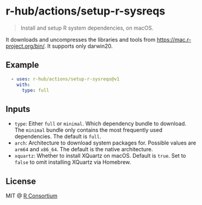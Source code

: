 # r-hub/actions/setup-r-sysreqs

> Install and setup R system dependencies, on macOS.

It downloads and uncompresses the libraries and tools from
https://mac.r-project.org/bin/. It supports only darwin20.

## Example

```yaml
  - uses: r-hub/actions/setup-r-sysreqs@v1
    with:
      type: full
```

## Inputs

* `type`: Either `full` or `minimal`. Which dependency bundle to
  download. The `minimal` bundle only contains the most frequently
  used dependencies. The default is `full`.
* `arch`: Architecture to download system packages for. Possible values are
  `arm64` and `x86_64`. The default is the native architecture.
* `xquartz`: Whether to install XQuartz on macOS. Default is `true`. Set to
  `false` to omit installing XQuartz via Homebrew.

## License

MIT @ [R Consortium](https://www.r-consortium.org/)
